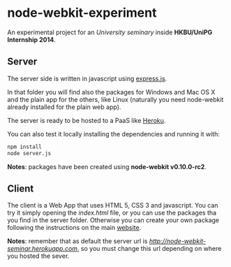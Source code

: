 node-webkit-experiment
======================

An experimental project for an *University seminary* inside **HKBU/UniPG Internship 2014**.  

## Server

The server side is written in javascript using [express.js](http://expressjs.com/).

In that folder you will find also the packages for Windows and Mac OS X and the
plain app for the others, like Linux (naturally you need node-webkit already installed for the plain web app).

The server is ready to be hosted to a PaaS like [Heroku](https://www.heroku.com/).

You can also test it locally installing the dependencies and running it with:

```bash
npm install
node server.js
```

**Notes**: packages have been created using **node-webkit v0.10.0-rc2**.

## Client

The client is a Web App that uses HTML 5, CSS 3 and javascript. You can try it
simply opening the *index.html* file, or you can use the packages tha you find in
the server folder. Otherwise you can create your own package following the
instructions on the main [website](https://github.com/rogerwang/node-webkit/wiki/How-to-package-and-distribute-your-apps).

**Notes**: remember that as default the server url is *http://node-webkit-seminar.herokuapp.com*,
so you must change this url depending on where you hosted the sever.
